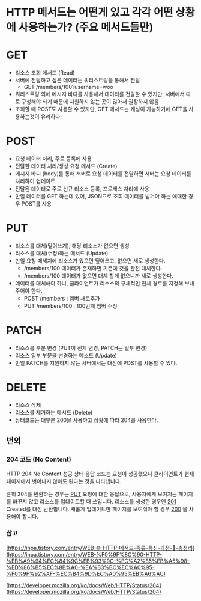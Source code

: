 # HTTP 메서드는 어떤게 있고 각각 어떤 상황에 사용하는가? (주요 메서드들만)

# GET

- 리소스 조회 메서드 (Read)
- 서버에 전달하고 싶은 데이터는 쿼리스트링을 통해서 전달
    - GET /members/100?username=woo
- 쿼리스트링 외에 메시지 바디를 사용해서 데이터를 전달할 수 있지만, 서버에서 따로 구성해야 되기 때문에 지원하지 않는 곳이 많아서 권장하지 않음
- 조회할 때 POST도 사용할 수 있지만, GET 메서드는 캐싱이 가능하기에 GET을 사용하는것이 유리하다.

# POST

- 요청 데이터 처리, 주로 등록에 사용
- 전달한 데이터 처리/생성 요청 메서드 (Create)
- 메시지 바디 (body)를 통해 서버로 요청 데이터를 전달하면 서버는 요청 데이터를 처리하여 업데이트
- 전달된 데이터로 주로 신규 리소스 등록, 프로세스 처리에 사용
- 만일 데이터를 GET 하는데 있어, JSON으로 조회 데이터를 넘겨야 하는 애매한 경우 POST를 사용

# PUT

- 리소스를 대체(덮어쓰기), 해당 리소스가 없으면 생성
- 리소스를 대체(수정)하는 메서드 (Update)
- 만일 요청 메세지에 리소스가 있으면 덮어쓰고, 없으면 새로 생성한다.
    - /members/100 데이터가 존재하면 기존에 것을 완전 대체한다.
    - /members/100 데이터가 없으면 대체 할게 없으니까 새로 생성한다.
- 데이터를 대체해야 하니, 클라이언트가 리소스의 구체적인 전체 경로를 지정해 보내주어야 한다.
    - POST /members : 멤버 새로추가
    - PUT /members/100 : 100번째 멤버 수정

# PATCH

- 리소스를 부분 변경 (PUT이 전체 변경, PATCH는 일부 변경)
- 리소스 일부 부분을 변경하는 메소드 (Update)
- 만일 PATCH를 지원하지 않는 서버에서는 대신에 POST를 사용할 수 있다.

# DELETE

- 리소스 삭제
- 리소스를 제거하는 메서드 (Delete)
- 상태코드는 대부분 200을 사용하고 상황에 따라 204를 사용한다.

## 번외

### 204 코드 (No Content)

HTTP 204 No Content 성공 상태 응답 코드는 요청이 성공했으나 클라이언트가 현재 페이지에서 벗어나지 않아도 된다는 것을 나타냅니다.

흔히 204를 반환하는 경우는 [PUT](https://developer.mozilla.org/ko/docs/Web/HTTP/Methods/PUT) 요청에 대한 응답으로, 사용자에게 보여지는 페이지를 바꾸지 않고 리소스를 업데이트할 때 쓰입니다. 리소스를 생성한 경우엔 [201](https://developer.mozilla.org/ko/docs/Web/HTTP/Status/201) Created를 대신 반환합니다. 새롭게 업데이트한 페이지를 보여줘야 할 경우 [200](https://developer.mozilla.org/ko/docs/Web/HTTP/Status/200) 을 사용해야 합니다.

### 참고

[https://inpa.tistory.com/entry/WEB-🌐-HTTP-메서드-종류-통신-과정-💯-총정리](https://inpa.tistory.com/entry/WEB-%F0%9F%8C%90-HTTP-%EB%A9%94%EC%84%9C%EB%93%9C-%EC%A2%85%EB%A5%98-%ED%86%B5%EC%8B%A0-%EA%B3%BC%EC%A0%95-%F0%9F%92%AF-%EC%B4%9D%EC%A0%95%EB%A6%AC)

[https://developer.mozilla.org/ko/docs/Web/HTTP/Status/204](https://developer.mozilla.org/ko/docs/Web/HTTP/Status/204)